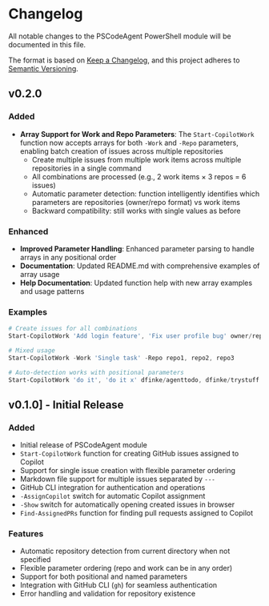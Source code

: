 # Changelog

All notable changes to the PSCodeAgent PowerShell module will be documented in this file.

The format is based on [Keep a Changelog](https://keepachangelog.com/en/1.0.0/),
and this project adheres to [Semantic Versioning](https://semver.org/spec/v2.0.0.html).

## v0.2.0

### Added
- **Array Support for Work and Repo Parameters**: The `Start-CopilotWork` function now accepts arrays for both `-Work` and `-Repo` parameters, enabling batch creation of issues across multiple repositories
  - Create multiple issues from multiple work items across multiple repositories in a single command
  - All combinations are processed (e.g., 2 work items × 3 repos = 6 issues)
  - Automatic parameter detection: function intelligently identifies which parameters are repositories (owner/repo format) vs work items
  - Backward compatibility: still works with single values as before

### Enhanced
- **Improved Parameter Handling**: Enhanced parameter parsing to handle arrays in any positional order
- **Documentation**: Updated README.md with comprehensive examples of array usage
- **Help Documentation**: Updated function help with new array examples and usage patterns

### Examples
```powershell
# Create issues for all combinations
Start-CopilotWork 'Add login feature', 'Fix user profile bug' owner/repo1, owner/repo2

# Mixed usage
Start-CopilotWork -Work 'Single task' -Repo repo1, repo2, repo3

# Auto-detection works with positional parameters
Start-CopilotWork 'do it', 'do it x' dfinke/agenttodo, dfinke/trystuff
```

## v0.1.0] - Initial Release

### Added
- Initial release of PSCodeAgent module
- `Start-CopilotWork` function for creating GitHub issues assigned to Copilot
- Support for single issue creation with flexible parameter ordering
- Markdown file support for multiple issues separated by `---`
- GitHub CLI integration for authentication and operations
- `-AssignCopilot` switch for automatic Copilot assignment
- `-Show` switch for automatically opening created issues in browser
- `Find-AssignedPRs` function for finding pull requests assigned to Copilot

### Features
- Automatic repository detection from current directory when not specified
- Flexible parameter ordering (repo and work can be in any order)
- Support for both positional and named parameters
- Integration with GitHub CLI (`gh`) for seamless authentication
- Error handling and validation for repository existence
